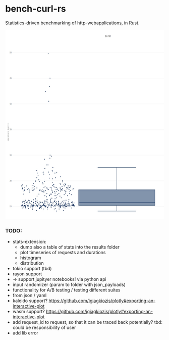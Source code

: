 # bench-curl-rs

Statistics-driven benchmarking of http-webapplications, in Rust.

<img src="./examples/box_plot.jpg" width="700" height="600" />


### TODO:
* stats-extension:
    * dump also a table of stats into the results folder
    * plot timeseries of requests and durations
    * histogram
    * distribution
* tokio support (tbd)
* rayon support
* -> support jupityer notebooks! via python api
* input randomizer (param to folder with json_payloads)
* functionality for A/B testing / testing different suites
* from json / yaml
* kaleido support? https://github.com/igiagkiozis/plotly#exporting-an-interactive-plot
* wasm support? https://github.com/igiagkiozis/plotly#exporting-an-interactive-plot
* add request_id to request, so that it can be traced back potentially? tbd: could be responsibility of user
* add lib error
